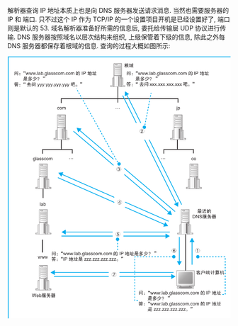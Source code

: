 解析器查询 IP 地址本质上也是向 DNS 服务器发送请求消息. 当然也需要服务器的 IP 和 端口. 只不过这个 IP 作为 TCP/IP 的一个设置项目开机是已经设置好了, 端口则是默认的 53. 域名解析器准备好所需的信息后, 委托给传输层 UDP 协议进行传输. DNS 服务器按照域名以层次结构来组织, 上级保管着下级的信息, 除此之外每 DNS 服务器都保存着根域的信息. 查询的过程大概如图所示:

<Center>
  <img src='./DNS.png' />
  <br />
  <br />
</Center>
